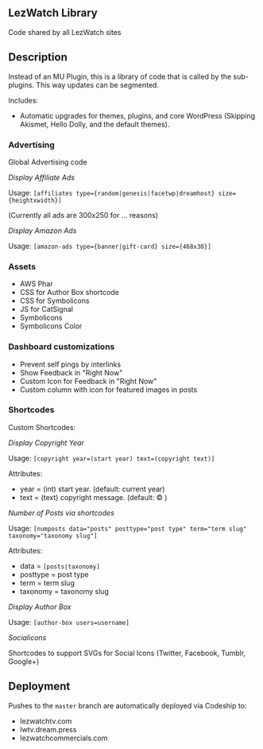 ## LezWatch Library

Code shared by all LezWatch sites

## Description

Instead of an MU Plugin, this is a library of code that is called by the sub-plugins. This way updates can be segmented.

Includes:

* Automatic upgrades for themes, plugins, and core WordPress (Skipping Akismet, Hello Dolly, and the default themes).

### Advertising

Global Advertising code

_Display Affiliate Ads_

Usage: `[affiliates type={random|genesis|facetwp|dreamhost} size={heightxwidth}]`

(Currently all ads are 300x250 for ... reasons)

_Display Amazon Ads_

Usage: `[amazon-ads type={banner|gift-card} size={468x30}]`

### Assets

* AWS Phar
* CSS for Author Box shortcode
* CSS for Symbolicons
* JS for CatSignal
* Symbolicons
* Symbolicons Color

### Dashboard customizations

* Prevent self pings by interlinks
* Show Feedback in "Right Now"
* Custom Icon for Feedback in "Right Now"
* Custom column with icon for featured images in posts

### Shortcodes

Custom Shortcodes:

_Display Copyright Year_

Usage: `[copyright year=(start year) text=(copyright text)]`

Attributes:

* year = (int) start year. (default: current year)
* text = (text) copyright message. (default: &copy; )

_Number of Posts via shortcodes_

Usage: `[numposts data="posts" posttype="post type" term="term slug" taxonomy="taxonomy slug"]`

Attributes:
* data = `[posts|taxonomy]`
* posttype = post type
* term = term slug
* taxonomy = taxonomy slug

_Display Author Box_

Usage: `[author-box users=username]`

_Socialicons_

Shortcodes to support SVGs for Social Icons (Twitter, Facebook, Tumblr, Google+)

## Deployment

Pushes to the `master` branch are automatically deployed via Codeship to:

* lezwatchtv.com
* lwtv.dream.press
* lezwatchcommercials.com